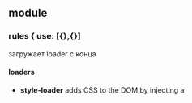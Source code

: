## module

### rules { use: [{},{}]

загружает loader c конца

#### loaders

- **style-loader** adds CSS to the DOM by injecting a <style> tag
- **extract-loader** извлекает (html или css) из bundle
- **html-loader** export HTML as string

## devServer

### contentBase

online прогрузка контента отсюда

### overlay

вывод ошибок в экран браузера, а не в консоль

## additional

### babel plugins

1 When you create **.babelrc** and added

```json
{
  "plugins": ["transform-es2015-arrow-functions"]
}
```

2 in main.js

```js
const a = () => console.log("---");
```

3 then **npm install babel-cli -g**
after that we run in cli

```bash
babel src/main.js
```

and babel will returned this

```js
// const a = function () {
//   return console.log("---");
// };
```

### babel presets

выполняет роль многих плагинов (чтоб не прописывать для async, arrow func и тд). Подкюлючает много плагинов при загрузеи сервера можно увидить - Using plugins: /n ....

## devMiddleware

когда express воспроизводит статические файлы, то для production это норм, но когда нам нужно на development обновлять информацию для этого и подходит **devMiddleware**
Но мы установливаем webpack-dev-middleware не только для того чтоб пересобирать статику для express при изминении файлов

## express

check new branch "express-server"

## hot reload html

### - nodemov

для обновления серверного и клиентского кода
(в частности) для просмотра изминений не только вебпака но и index.html, так как после middleware-hot-reloader перестал следить за изминениями
и для этого мы добавляем **html-webpack-plugin**

### - html-webpack-plugin

### - added "?reload=true" in require("webpack-hot-middleware/client?reload=true");

## package.json script

- **"clean"**: очистка папки "rm -rf node_modules/",
- **"start"**: запуск webpack сервера (old) "webpack-dev-server --open --config config/webpack.dev.js",
- **"build"**: build (map, etc) "webpack --config config/webpack.dev.js",
- **"build:prod"**: build проекта "webpack --config config/webpack.prod.js",
- **"server:dev"**: запуск сервера для разработки (работает с виртуальными файлами, поэтому build не нужен) "nodemon --inspect --watch config --watch src/server src/server/main.js",
- **"server:prod"**: запуск сервера на проде (работает с файлами dist, иначе не работает) "cross-env NODE_ENV=production nodemon --inspect --watch config --watch src/server src/server/main.js"
